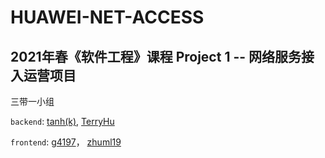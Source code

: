 # HUAWEI-NET-ACCESS
## 2021年春《软件工程》课程 Project 1 -- 网络服务接入运营项目
三带一小组

`backend`: [tanh(k)](https://github.com/thkkk), [TerryHu](https://github.com/humuyan)

`frontend`: [g4197](https://github.com/g4197)， [zhuml19](https://github.com/zhuml19)
